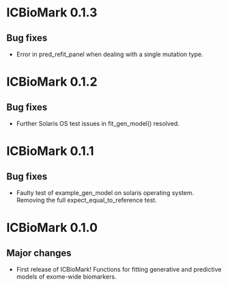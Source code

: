 # ICBioMark 0.1.3

## Bug fixes
* Error in pred_refit_panel when dealing with a single mutation type.

# ICBioMark 0.1.2

## Bug fixes
* Further Solaris OS test issues in fit_gen_model() resolved. 

# ICBioMark 0.1.1

## Bug fixes 
* Faulty test of example_gen_model on solaris operating system. Removing the full expect_equal_to_reference test.

# ICBioMark 0.1.0

## Major changes 

* First release of ICBioMark! Functions for fitting generative and predictive models of exome-wide biomarkers.

